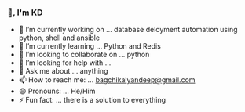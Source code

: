 ### 👋, I'm KD

<!--- **bagchikalyandeep/bagchikalyandeep** is a ✨ _special_ ✨ repository because its `README.md` (this file) appears on your GitHub profile. 

Here are some ideas to get you started: -->

- 🔭 I’m currently working on ... database deloyment automation using python, shell and ansible
- 🌱 I’m currently learning ... Python and Redis
- 👯 I’m looking to collaborate on ... python
- 🤔 I’m looking for help with ... 
- 💬 Ask me about ... anything
- 📫 How to reach me: ... bagchikalyandeep@gmail.com 
- 😄 Pronouns: ... He/Him
- ⚡ Fun fact: ... there is a solution to everything

